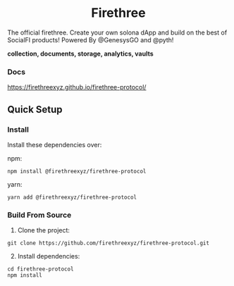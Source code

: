 <div align="center">
  <h1>Firethree</h1>
</div>

The official firethree. Create your own solona dApp and build on the best of SocialFI products! Powered By @GenesysGO and @pyth!

**collection, documents, storage, analytics, vaults**

### Docs
https://firethreexyz.github.io/firethree-protocol/

## Quick Setup

### Install

Install these dependencies over:

npm:

```shell
npm install @firethreexyz/firethree-protocol
```

yarn:

```shell
yarn add @firethreexyz/firethree-protocol
```

### Build From Source

1. Clone the project:

```shell
git clone https://github.com/firethreexyz/firethree-protocol.git
```

2. Install dependencies:

```shell
cd firethree-protocol
npm install
```
